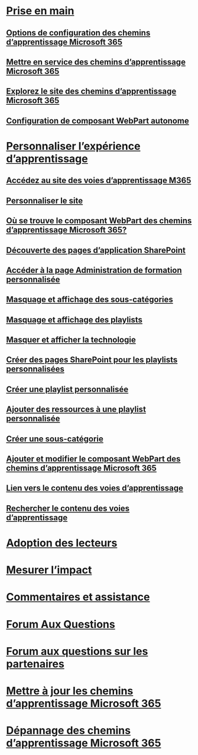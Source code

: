 # [Prise en main](index.md)
## [Options de configuration des chemins d’apprentissage Microsoft 365](custom_setupoptions.md)
## [Mettre en service des chemins d’apprentissage Microsoft 365](custom_provision.md)
## [Explorez le site des chemins d’apprentissage Microsoft 365](custom_exploresite.md)
## [Configuration de composant WebPart autonome](custom_manualsetup.md)
# [Personnaliser l’expérience d’apprentissage](custom_overview.md)
## [Accédez au site des voies d’apprentissage M365](custom_goto.md)
## [Personnaliser le site](custom_edithelp.md)
## [Où se trouve le composant WebPart des chemins d’apprentissage Microsoft 365?](custom_whereiswebpart.md)
## [Découverte des pages d’application SharePoint](custom_apppages.md)
## [Accéder à la page Administration de formation personnalisée](custom_accessadmin.md)
## [Masquage et affichage des sous-catégories](custom_hideshowsub.md)
## [Masquage et affichage des playlists](custom_hideshowplaylists.md)
## [Masquer et afficher la technologie](custom_hideshowtech.md)
## [Créer des pages SharePoint pour les playlists personnalisées](custom_createnewpage.md)
## [Créer une playlist personnalisée](custom_createnewplaylist.md)
## [Ajouter des ressources à une playlist personnalisée](custom_addassets.md)
## [Créer une sous-catégorie](custom_createnewcat.md)
## [Ajouter et modifier le composant WebPart des chemins d’apprentissage Microsoft 365](custom_addwebpart.md)
## [Lien vers le contenu des voies d’apprentissage](custom_linking.md)
## [Rechercher le contenu des voies d’apprentissage](custom_search.md)
# [Adoption des lecteurs](driveadoption.md)
# [Mesurer l’impact](custom_measureimpact.md)
# [Commentaires et assistance](feedback.md)
# [Forum Aux Questions](faq.md)
# [Forum aux questions sur les partenaires](custom_partner.md)
# [Mettre à jour les chemins d’apprentissage Microsoft 365](custom_update.md)
# [Dépannage des chemins d’apprentissage Microsoft 365](custom_troubleshooting.md)
